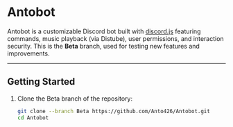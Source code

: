 # Antobot

Antobot is a customizable Discord bot built with [discord.js](https://discord.js.org/) featuring commands, music playback (via Distube), user permissions, and interaction security. This is the **Beta** branch, used for testing new features and improvements.

---

## Getting Started

1. Clone the Beta branch of the repository:  
   ```bash
   git clone --branch Beta https://github.com/Anto426/Antobot.git
   cd Antobot